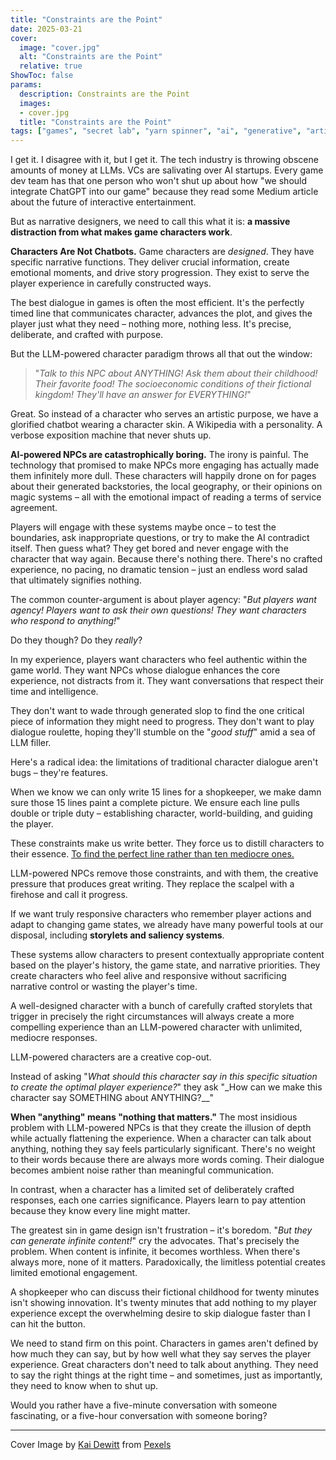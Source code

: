 ```yaml
---
title: "Constraints are the Point"
date: 2025-03-21
cover:
  image: "cover.jpg"
  alt: "Constraints are the Point"
  relative: true
ShowToc: false
params:
  description: Constraints are the Point 
  images:
  - cover.jpg
  title: "Constraints are the Point"
tags: ["games", "secret lab", "yarn spinner", "ai", "generative", "artificial intelligence", "thoughts", "obnoxious thought leadership", "ml", "rant", "here we go again", "here we go yet again"]
---
```


I get it. I disagree with it, but I get it. The tech industry is throwing obscene amounts of money at LLMs. VCs are salivating over AI startups. Every game dev team has that one person who won't shut up about how "we should integrate ChatGPT into our game" because they read some Medium article about the future of interactive entertainment. 

But as narrative designers, we need to call this what it is: **a massive distraction from what makes game characters work**.

**Characters Are Not Chatbots.** Game characters are _designed_. They have specific narrative functions. They deliver crucial information, create emotional moments, and drive story progression. They exist to serve the player experience in carefully constructed ways.

The best dialogue in games is often the most efficient. It's the perfectly timed line that communicates character, advances the plot, and gives the player just what they need – nothing more, nothing less. It's precise, deliberate, and crafted with purpose.

But the LLM-powered character paradigm throws all that out the window:

> "_Talk to this NPC about ANYTHING! Ask them about their childhood! Their favorite food! The socioeconomic conditions of their fictional kingdom! They'll have an answer for EVERYTHING!_"

Great. So instead of a character who serves an artistic purpose, we have a glorified chatbot wearing a character skin. A Wikipedia with a personality. A verbose exposition machine that never shuts up.

**AI-powered NPCs are catastrophically boring.** The irony is painful. The technology that promised to make NPCs more engaging has actually made them infinitely more dull. These characters will happily drone on for pages about their generated backstories, the local geography, or their opinions on magic systems – all with the emotional impact of reading a terms of service agreement.

Players will engage with these systems maybe once – to test the boundaries, ask inappropriate questions, or try to make the AI contradict itself. Then guess what? They get bored and never engage with the character that way again. Because there's nothing there. There's no crafted experience, no pacing, no dramatic tension – just an endless word salad that ultimately signifies nothing.

The common counter-argument is about player agency: "_But players want agency! Players want to ask their own questions! They want characters who respond to anything!_"

Do they though? Do they *really*?

In my experience, players want characters who feel authentic within the game world. They want NPCs whose dialogue enhances the core experience, not distracts from it. They want conversations that respect their time and intelligence.

They don't want to wade through generated slop to find the one critical piece of information they might need to progress. They don't want to play dialogue roulette, hoping they'll stumble on the "_good stuff_" amid a sea of LLM filler.

Here's a radical idea: the limitations of traditional character dialogue aren't bugs – they're features.

When we know we can only write 15 lines for a shopkeeper, we make damn sure those 15 lines paint a complete picture. We ensure each line pulls double or triple duty – establishing character, world-building, and guiding the player.

These constraints make us write better. They force us to distill characters to their essence. [To find the perfect line rather than ten mediocre ones.](https://www.ishtar-collective.net/categories/eris-morn?highlight=Eris)

LLM-powered NPCs remove those constraints, and with them, the creative pressure that produces great writing. They replace the scalpel with a firehose and call it progress.

If we want truly responsive characters who remember player actions and adapt to changing game states, we already have many powerful tools at our disposal, including **storylets and saliency systems**.

These systems allow characters to present contextually appropriate content based on the player's history, the game state, and narrative priorities. They create characters who feel alive and responsive without sacrificing narrative control or wasting the player's time.

A well-designed character with a bunch of carefully crafted storylets that trigger in precisely the right circumstances will always create a more compelling experience than an LLM-powered character with unlimited, mediocre responses.

LLM-powered characters are a creative cop-out. 

Instead of asking "_What should this character say in this specific situation to create the optimal player experience?_" they ask "_How can we make this character say SOMETHING about ANYTHING?__"

**When "anything" means "nothing that matters."** The most insidious problem with LLM-powered NPCs is that they create the illusion of depth while actually flattening the experience. When a character can talk about anything, nothing they say feels particularly significant. There's no weight to their words because there are always more words coming. Their dialogue becomes ambient noise rather than meaningful communication.

In contrast, when a character has a limited set of deliberately crafted responses, each one carries significance. Players learn to pay attention because they know every line might matter.

The greatest sin in game design isn't frustration – it's boredom.  "_But they can generate infinite content!_" cry the advocates. That's precisely the problem. When content is infinite, it becomes worthless. When there's always more, none of it matters. Paradoxically, the limitless potential creates limited emotional engagement.

A shopkeeper who can discuss their fictional childhood for twenty minutes isn't showing innovation. It's twenty minutes that add nothing to my player experience except the overwhelming desire to skip dialogue faster than I can hit the button.

We need to stand firm on this point. Characters in games aren't defined by how much they can say, but by how well what they say serves the player experience. Great characters don't need to talk about anything. They need to say the right things at the right time – and sometimes, just as importantly, they need to know when to shut up.

Would you rather have a five-minute conversation with someone fascinating, or a five-hour conversation with someone boring?

---

Cover Image by <a href="https://www.pexels.com/photo/a-burning-trash-bin-14575781/">Kai Dewitt</a> from <a href="https://pexels.com/">Pexels</a>